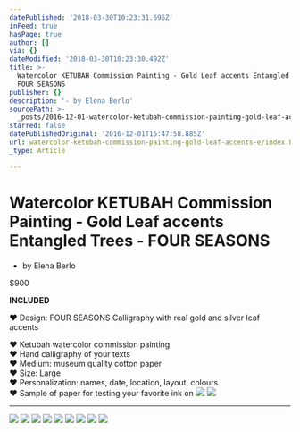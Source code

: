```yaml
---
datePublished: '2018-03-30T10:23:31.696Z'
inFeed: true
hasPage: true
author: []
via: {}
dateModified: '2018-03-30T10:23:30.492Z'
title: >-
  Watercolor KETUBAH Commission Painting - Gold Leaf accents Entangled Trees -
  FOUR SEASONS
publisher: {}
description: '- by Elena Berlo'
sourcePath: >-
  _posts/2016-12-01-watercolor-ketubah-commission-painting-gold-leaf-accents-e.md
starred: false
datePublishedOriginal: '2016-12-01T15:47:58.885Z'
url: watercolor-ketubah-commission-painting-gold-leaf-accents-e/index.html
_type: Article

---
```

# Watercolor KETUBAH Commission Painting - Gold Leaf accents Entangled Trees - FOUR SEASONS

- by Elena Berlo

$900

**INCLUDED**

♥ Design: FOUR SEASONS Calligraphy with real gold and silver leaf accents

♥ Ketubah watercolor commission painting  
♥ Hand calligraphy of your texts  
♥ Medium: museum quality cotton paper  
♥ Size: Large  
♥ Personalization: names, date, location, layout, colours  
♥ Sample of paper for testing your favorite ink on
![](https://the-grid-user-content.s3-us-west-2.amazonaws.com/31959821-a366-4412-a7f0-47c9a35a1ecb.jpg)
![](https://the-grid-user-content.s3-us-west-2.amazonaws.com/75bb8360-0e4c-4231-8377-e4f651625997.jpg)

---

![](https://the-grid-user-content.s3-us-west-2.amazonaws.com/b3d02948-11a5-435c-893b-87383f327102.jpg)
![](https://the-grid-user-content.s3-us-west-2.amazonaws.com/303b0f3d-91fe-48bb-a2ed-3f93ac016179.jpg)
![](https://the-grid-user-content.s3-us-west-2.amazonaws.com/154eab42-47d0-4bbd-a58b-1eaf77aff2b6.jpg)
![](https://the-grid-user-content.s3-us-west-2.amazonaws.com/532de7fe-484f-4ce6-a704-50cf7ba26b58.jpg)
![](https://the-grid-user-content.s3-us-west-2.amazonaws.com/03756242-7462-4afa-bd2c-edc16df463cf.jpg)
![](https://the-grid-user-content.s3-us-west-2.amazonaws.com/82a949a5-889c-4bf2-ae77-0f1fcb35ba73.jpg)
![](https://the-grid-user-content.s3-us-west-2.amazonaws.com/74deaf58-0ba3-430f-872d-b36304b8bc93.jpg)
![](https://the-grid-user-content.s3-us-west-2.amazonaws.com/0d46abf8-7de6-4d05-901b-89ba06438973.jpg)
![](https://the-grid-user-content.s3-us-west-2.amazonaws.com/6ea818bd-b60e-4ead-9691-a69c40fc2a69.jpg)
